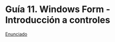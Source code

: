 # Guía 11. Windows Form - Introducción a controles


[Enunciado](https://docs.google.com/document/d/1_vFOz905SBZLkyGUPm0o6w2rttpjVNsw/preview)
